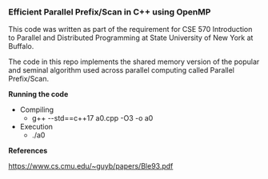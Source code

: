 ### Efficient Parallel Prefix/Scan in C++ using OpenMP

This code was written as part of the requirement for CSE 570 Introduction to Parallel and Distributed Programming at State University of New York at Buffalo.

The code in this repo implements the shared memory version of the popular and seminal algorithm used across parallel computing called Parallel Prefix/Scan.

**Running the code** 

- Compiling
  - g++ --std==c++17 a0.cpp -O3 -o a0
- Execution
  - ./a0

**References**

https://www.cs.cmu.edu/~guyb/papers/Ble93.pdf

